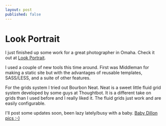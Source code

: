 ```yaml
---
layout: post
published: false
---
```


# Look Portrait

I just finished up some work for a great photographer in Omaha.  Check it out at [Look Portrait](http://lookportrait.com/).

I used a couple of new tools this time around. First was Middleman for making a static site but with the advantages of reusable templates, SASS/LESS, and a suite of other features.

For the grids system I tried out Bourbon Neat.  Neat is a sweet little fluid grid system developed by some guys at Thoughtbot.  It is a different take on grids than I used before and I really liked it.  The fluid grids just work and are easily configurable.

I'll post some updates soon, been lazy lately/busy with a baby.  [Baby Dillon pics :-)](http://www.flickr.com/photos/dustinsmith1024/sets/72157632235952514/)